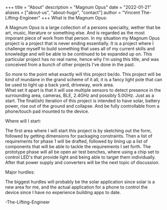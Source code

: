 +++
title = "About"
description = "Magnum Opus"
date = "2022-01-21"
aliases = ["about-us", "about-hugo", "contact"]
author = "Vincent The-Lifting-Engineer"
+++
What is the Magnum Opus:  

A Magnum Opus is a large collection of a persons speciality, wether that be art, music, literature or something else. And is regarded as the most imporant piece of work from that person. In my situation my Magnum Opus project is a project that is never ending essentially. It is a project where I challenge myself to build something that uses all of my current skills and knowledge and will be able to be continued to be expanded up on. This particular project has no real name, hence why I'm using this title, and was conceived from a bunch of other projects I've done in the past.  

So more to the point what exactly will this project be/do. This project will be kind of mundane in the grand scheme of it all, it is a fancy light pole that can be used to light up a back yard, driveway, work area.  
What set it apart is that it will use multiple sensors to detect presence in the surrounding area, cameras, BLE, 2.4GHz and possibly 5.0GHz. Just as a start. The final(ish) iteration of this project is intended to have solar, battery power, rise out of the ground and collapse. And be fully controllable from a phone/touch pad mounted to the device.  

Where will I start:  

The first area where I will start this project is by sketching out the form, followed by getting dimensions for packaging constraints. Then a list of requirements for phase 1 will be drafted, followed by lining up a list of components that will be able to tackle the requirements I set forth. The prototype phase will all be open air test benches, where using a chip set to control LED's that provide light and being able to target them individually. After that power supply and converters will be the next topic of discussion.  

Major hurdles:  

The biggest hurdles will probably be the solar application since solar is a new area for me, and the actual application for a phone to control the device since I have no experience building apps to date.  

-The-Lifting-Engineer
